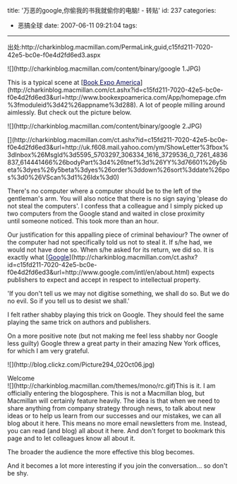 title: '万恶的google,你偷我的书我就偷你的电脑!  - 转贴'
id: 237
categories:
  - 恶搞全球
date: 2007-06-11 09:21:04
tags:
---

<div id="msgcns!9697D6160EFEBC17!1099" class="bvMsg"><div>
<p>出处:http://charkinblog.macmillan.com/PermaLink,guid,c15fd211-7020-42e5-bc0e-f0e4d2fd6ed3.aspx
<p>![](http://charkinblog.macmillan.com/content/binary/google 1.JPG)
<p>This is a typical scene at [<u><font color="#06085c">Book Expo America</font></u>](http://charkinblog.macmillan.com/ct.ashx?id=c15fd211-7020-42e5-bc0e-f0e4d2fd6ed3&amp;url=http://www.bookexpoamerica.com/App/homepage.cfm%3fmoduleid%3d42%26appname%3d288). A lot of people milling around aimlessly. But check out the picture below.
<p>![](http://charkinblog.macmillan.com/content/binary/google 2.JPG)
<p>[](http://charkinblog.macmillan.com/ct.ashx?id=c15fd211-7020-42e5-bc0e-f0e4d2fd6ed3&amp;url=http://uk.f608.mail.yahoo.com/ym/ShowLetter%3fbox%3dInbox%26MsgId%3d5595_5703297_306334_1616_3729536_0_7261_4836837_614441466%26bodyPart%3d4%26tnef%3d%26YY%3d76601%26y5beta%3dyes%26y5beta%3dyes%26order%3ddown%26sort%3ddate%26pos%3d0%26VScan%3d1%26Idx%3d0)
<p>There's no computer where a computer should be to the left of the gentleman's arm. You will also notice that there is no sign saying 'please do not steal the computers'. I confess that a colleague and I simply picked up two computers from the Google stand and waited in close proximity until someone noticed. This took more than an hour.
<p>Our justification for this appalling piece of criminal behaviour? The owner of the computer had not specifically told us not to steal it. If s/he had, we would not have done so. When s/he asked for its return, we did so. It is exactly what [<u><font color="#06085c">Google</font></u>](http://charkinblog.macmillan.com/ct.ashx?id=c15fd211-7020-42e5-bc0e-f0e4d2fd6ed3&amp;url=http://www.google.com/intl/en/about.html) expects publishers to expect and accept in respect to intellectual property. 
<p>'If you don't tell us we may not digitise something, we shall do so. But we do no evil. So if you tell us to desist we shall.'
<p>I felt rather shabby playing this trick on Google. They should feel the same playing the same trick on authors and publishers.
<p>On a more positive note (but not making me feel less shabby nor Google less guilty) Google threw a great party in their amazing New York offices, for which I am very grateful.
<p>![](http://blog.clickz.com/Picture294_02Oct06.jpg)
<div>Welcome </div>
<div>![](http://charkinblog.macmillan.com/themes/mono/rc.gif)This is it. I am officially entering the blogosphere. This is not a Macmillan blog, but Macmillan will certainly feature heavily. The idea is that when we need to share anything from company strategy through news, to talk about new ideas or to help us learn from our successes and our mistakes, we can all blog about it here. This means no more email newsletters from me. Instead, you can read (and blog) all about it here. And don't forget to bookmark this page and to let colleagues know all about it. 

The broader the audience the more effective this blog becomes. 

And it becomes a lot more interesting if you join the conversation... so don't be shy. </div></div></div>